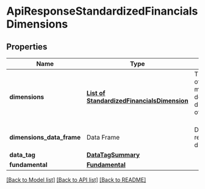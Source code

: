 # ApiResponseStandardizedFinancialsDimensions

[//]: # (CLASS:IntrinioSDK::ApiResponseStandardizedFinancialsDimensions)

[//]: # (KIND:object)

## Properties

[//]: # (START_DEFINITION)

Name | Type | Description
------------ | ------------- | -------------
**dimensions** | [**List of StandardizedFinancialsDimension**](StandardizedFinancialsDimension.md) | The combination of XBRL axis and members that defines the dimensionalization of this fact (if any) &nbsp;
**dimensions_data_frame** | Data Frame | Data frame representation of dimensions
**data_tag** | [**DataTagSummary**](DataTagSummary.md) |  &nbsp;
**fundamental** | [**Fundamental**](Fundamental.md) |  &nbsp;

[//]: # (END_DEFINITION)


[//]: # (CONTAINED_CLASS:IntrinioSDK::StandardizedFinancialsDimension)


[//]: # (CONTAINED_CLASS:IntrinioSDK::DataTagSummary)


[//]: # (CONTAINED_CLASS:IntrinioSDK::Fundamental)


[[Back to Model list]](../README.md#documentation-for-models) [[Back to API list]](../README.md#documentation-for-api-endpoints) [[Back to README]](../README.md)


